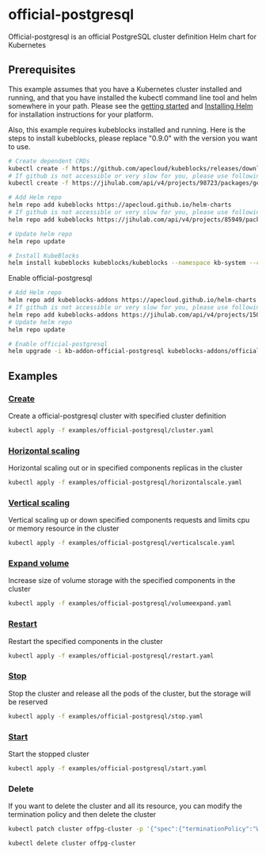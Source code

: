 # official-postgresql

Official-postgresql is an official PostgreSQL cluster definition Helm chart for Kubernetes

## Prerequisites

This example assumes that you have a Kubernetes cluster installed and running, and that you have installed the kubectl command line tool and helm somewhere in your path. Please see the [getting started](https://kubernetes.io/docs/setup/)  and [Installing Helm](https://helm.sh/docs/intro/install/) for installation instructions for your platform.

Also, this example requires kubeblocks installed and running. Here is the steps to install kubeblocks, please replace "0.9.0" with the version you want to use.
```bash
# Create dependent CRDs
kubectl create -f https://github.com/apecloud/kubeblocks/releases/download/v0.9.0/kubeblocks_crds.yaml
# If github is not accessible or very slow for you, please use following command instead
kubectl create -f https://jihulab.com/api/v4/projects/98723/packages/generic/kubeblocks/v0.9.0/kubeblocks_crds.yaml

# Add Helm repo 
helm repo add kubeblocks https://apecloud.github.io/helm-charts
# If github is not accessible or very slow for you, please use following repo instead
helm repo add kubeblocks https://jihulab.com/api/v4/projects/85949/packages/helm/stable

# Update helm repo
helm repo update

# Install KubeBlocks
helm install kubeblocks kubeblocks/kubeblocks --namespace kb-system --create-namespace --version="0.9.0"
```
Enable official-postgresql
```bash
# Add Helm repo 
helm repo add kubeblocks-addons https://apecloud.github.io/helm-charts
# If github is not accessible or very slow for you, please use following repo instead
helm repo add kubeblocks-addons https://jihulab.com/api/v4/projects/150246/packages/helm/stable
# Update helm repo
helm repo update

# Enable official-postgresql 
helm upgrade -i kb-addon-official-postgresql kubeblocks-addons/official-postgresql --version 0.9.0 -n kb-system  
``` 

## Examples

### [Create](cluster.yaml) 
Create a official-postgresql cluster with specified cluster definition 
```bash
kubectl apply -f examples/official-postgresql/cluster.yaml
```

### [Horizontal scaling](horizontalscale.yaml)
Horizontal scaling out or in specified components replicas in the cluster
```bash
kubectl apply -f examples/official-postgresql/horizontalscale.yaml
```

### [Vertical scaling](verticalscale.yaml)
Vertical scaling up or down specified components requests and limits cpu or memory resource in the cluster
```bash
kubectl apply -f examples/official-postgresql/verticalscale.yaml
```

### [Expand volume](volumeexpand.yaml)
Increase size of volume storage with the specified components in the cluster
```bash
kubectl apply -f examples/official-postgresql/volumeexpand.yaml
```

### [Restart](restart.yaml)
Restart the specified components in the cluster
```bash
kubectl apply -f examples/official-postgresql/restart.yaml
```

### [Stop](stop.yaml)
Stop the cluster and release all the pods of the cluster, but the storage will be reserved
```bash
kubectl apply -f examples/official-postgresql/stop.yaml
```

### [Start](start.yaml)
Start the stopped cluster
```bash
kubectl apply -f examples/official-postgresql/start.yaml
```

### Delete
If you want to delete the cluster and all its resource, you can modify the termination policy and then delete the cluster
```bash
kubectl patch cluster offpg-cluster -p '{"spec":{"terminationPolicy":"WipeOut"}}' --type="merge"

kubectl delete cluster offpg-cluster
```
